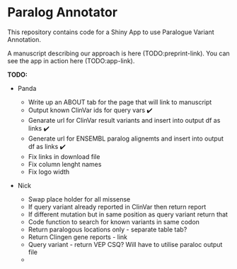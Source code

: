 # Paralog Annotator

This repository contains code for a Shiny App to use Paralogue Variant Annotation.

A manuscript describing our approach is here (TODO:preprint-link).
You can see the app in action here (TODO:app-link).

**TODO:**

* Panda
	- Write up an ABOUT tab for the page that will link to manuscript
	- Output known ClinVar ids for query vars :heavy_check_mark:
	- Genarate url for ClinVar result variants and insert into output df as links :heavy_check_mark:
	- Generate url for ENSEMBL paralog alignemts and insert into output df as links :heavy_check_mark:
	- Fix links in download file
	- Fix column lenght names
	- Fix logo width

* Nick
	- Swap place holder for all missense
	- If query variant already reported in ClinVar then return report
	- If different mutation but in same position as query variant return that
	- Code function to search for known variants in same codon
	- Return paralogous locations only - separate table tab?
	- Return Clingen gene reports - link
	- Query variant - return VEP CSQ? Will have to utilise paraloc output file
	- 

	
